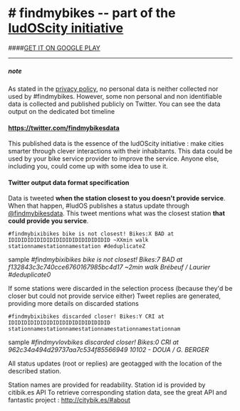 # # findmybikes -- part of the [ludOScity initiative]

####[GET IT ON GOOGLE PLAY]

****
##### note
As stated in the [privacy policy], no personal data is neither collected nor used by #findmybikes.
However, some non personal and non identifiable data is collected and published publicly on Twitter.
You can see the data output on the dedicated bot timeline
#### https://twitter.com/findmybikesdata
This published data is the essence of the ludOScity initiative : make cities smarter through clever interactions
with their inhabitants. This data could be used by your bike service provider to improve the service.
Anyone else, including you, could come up with some idea to use it.


#### Twitter output data format specification

Data is tweeted **when the station closest to you doesn't provide service**. When that happen, #ludOS publishes
a status update through [@findmybikesdata]. This tweet mentions what was the closest station **that could provide you service**.

    #findmybixibikes bike is not closest! Bikes:X BAD at IDIDIDIDIDIDIDIDIDIDIDIDIDIDIDID ~XXmin walk stationnamestationnamestation #deduplicateZ
sample *#findmybixibikes bike is not closest! Bikes:7 BAD at f132843c3c740cce6760167985bc4d17 ~2min walk Brébeuf / Laurier #deduplicate0*

If some stations were discarded in the selection process (because they'd be closer but could not provide service either)
Tweet replies are generated, providing more details on discarded stations

    #findmybixibikes discarded closer! Bikes:Y CRI at IDIDIDIDIDIDIDIDIDIDIDIDIDIDIDID stationnamestationnamestationnamestationnamestationnam
sample *#findmyvlovbikes discarded closer! Bikes:0 CRI at 962c34a494d29737aa7c534f85566949 10102 - DOUA / G. BERGER*

All status updates (root or replies) are geotagged with the location of the described station.

Station names are provided for readability. Station id is provided by citibik.es API
To retrieve corresponding station data, see the great API and fantastic project : http://citybik.es/#about

[privacy policy]:https://github.com/f8full/ludOScity/blob/master/FindMyBikes/Privacy%20policy
[@findmybikesdata]:https://twitter.com/findmybikesdata
[GET IT ON GOOGLE PLAY]:https://play.google.com/store/apps/details?id=com.ludoscity.findmybikes
[ludOScity initiative]:http://ludoscity.com

